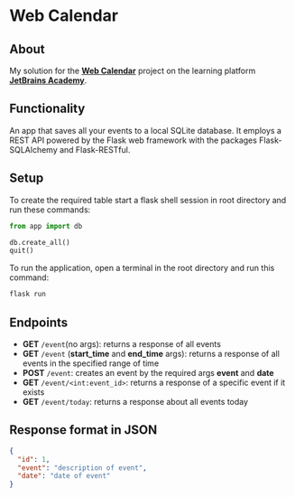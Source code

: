 # Web Calendar

## About

My solution for the [**Web Calendar**][project] project on the learning platform [**JetBrains Academy**][platform].

[platform]: https://hyperskill.org/

[project]: https://hyperskill.org/projects/170

## Functionality

An app that saves all your events to a local SQLite database. It employs a REST API powered by the Flask web framework with
the packages Flask-SQLAlchemy and Flask-RESTful.

## Setup

To create the required table start a flask shell session in root directory and run these commands:

```py
from app import db

db.create_all()
quit()
```

To run the application, open a terminal in the root directory and run this command:

```bash
flask run
```

## Endpoints

- **GET** `/event`(no args): returns a response of all events 
- **GET** `/event` (**start_time** and **end_time** args): returns a response of all events in the specified range of time
- **POST** `/event`: creates an event by the required args __event__ and __date__
- **GET** `/event/<int:event_id>`: returns a response of a specific event if it exists
- **GET** `/event/today`: returns a response about all events today

## Response format in JSON

```json
{
  "id": 1,
  "event": "description of event",
  "date": "date of event"
}
```